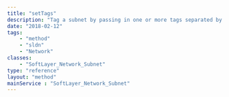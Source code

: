 ```yaml
---
title: "setTags"
description: "Tag a subnet by passing in one or more tags separated by a comma. Any existing tags you wish to keep should be included in the set of tags, as any missing tags will be removed. To remove all tags from the subnet, send an empty string. "
date: "2018-02-12"
tags:
    - "method"
    - "sldn"
    - "Network"
classes:
    - "SoftLayer_Network_Subnet"
type: "reference"
layout: "method"
mainService : "SoftLayer_Network_Subnet"
---
```

